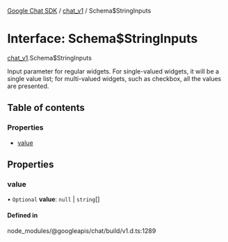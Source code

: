 [Google Chat SDK](../README.md) / [chat\_v1](../modules/chat_v1.md) / Schema$StringInputs

# Interface: Schema$StringInputs

[chat_v1](../modules/chat_v1.md).Schema$StringInputs

Input parameter for regular widgets. For single-valued widgets, it will be a single value list; for multi-valued widgets, such as checkbox, all the values are presented.

## Table of contents

### Properties

- [value](chat_v1.Schema_StringInputs.md#value)

## Properties

### value

• `Optional` **value**: ``null`` \| `string`[]

#### Defined in

node_modules/@googleapis/chat/build/v1.d.ts:1289

